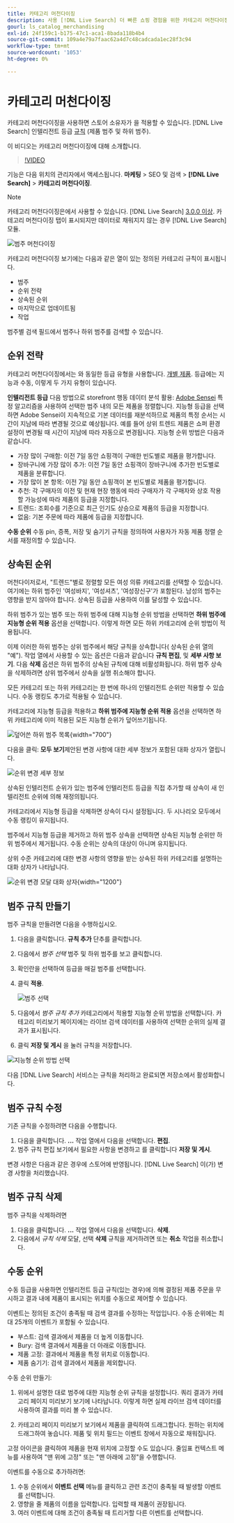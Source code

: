 ```yaml
---
title: 카테고리 머천다이징
description: 사용 [!DNL Live Search] 더 빠른 쇼핑 경험을 위한 카테고리 머천다이징.
gourl: ls_catalog_merchandising
exl-id: 24f159c1-b175-47c1-aca1-8bada118b4b4
source-git-commit: 109a4e79a7faac62a4d7c48cadcada1ec28f3c94
workflow-type: tm+mt
source-wordcount: '1053'
ht-degree: 0%

---
```


# 카테고리 머천다이징

카테고리 머천다이징을 사용하면 스토어 소유자가 을 적용할 수 있습니다. [!DNL Live Search] 인텔리전트 등급 [규칙](rules.md) (제품 범주 및 하위 범주).

이 비디오는 카테고리 머천다이징에 대해 소개합니다.

>[!VIDEO](https://video.tv.adobe.com/v/3424617)

기능은 다음 위치의 관리자에서 액세스됩니다. **마케팅** > SEO 및 검색 > **[!DNL Live Search]** > **카테고리 머천다이징**.

>[!NOTE]
>
>카테고리 머천다이징은에서 사용할 수 있습니다. [!DNL Live Search] [3.0.0 이상](release-notes.md). 카테고리 머천다이징 탭이 표시되지만 데이터로 채워지지 않는 경우 [!DNL Live Search] 모듈.

![범주 머천다이징](assets/category_workspace.png)

카테고리 머천다이징 보기에는 다음과 같은 열이 있는 정의된 카테고리 규칙이 표시됩니다.

* 범주
* 순위 전략
* 상속된 순위
* 마지막으로 업데이트됨
* 작업

범주별 검색 필드에서 범주나 하위 범주를 검색할 수 있습니다.

## 순위 전략

카테고리 머천다이징에서는 와 동일한 등급 유형을 사용합니다. [개별 제품](rules-workspace.md).
등급에는 지능과 수동, 이렇게 두 가지 유형이 있습니다.

**인텔리전트 등급** 다음 방법으로 storefront 행동 데이터 분석 활용: [Adobe Sensei](https://www.adobe.com/sensei.html) 특정 알고리즘을 사용하여 선택한 범주 내의 모든 제품을 정렬합니다. 지능형 등급을 선택하면 Adobe Sensei이 지속적으로 기본 데이터를 재분석하므로 제품의 특정 순서는 시간이 지남에 따라 변경될 것으로 예상됩니다. 예를 들어 상위 트렌드 제품은 쇼퍼 환경 설정이 변경될 때 시간이 지남에 따라 자동으로 변경됩니다.
지능형 순위 방법은 다음과 같습니다.

* 가장 많이 구매함: 이전 7일 동안 쇼핑객이 구매한 빈도별로 제품을 평가합니다.
* 장바구니에 가장 많이 추가: 이전 7일 동안 쇼핑객이 장바구니에 추가한 빈도별로 제품을 분류합니다.
* 가장 많이 본 항목: 이전 7일 동안 쇼핑객이 본 빈도별로 제품을 평가합니다.
* 추천: 각 구매자의 이전 및 현재 현장 행동에 따라 구매자가 각 구매자와 상호 작용할 가능성에 따라 제품의 등급을 지정합니다.
* 트렌드: 조회수를 기준으로 최근 인기도 상승으로 제품의 등급을 지정합니다.
* 없음: 기본 주문에 따라 제품에 등급을 지정합니다.

**수동 순위** 수동 pin, 증폭, 저장 및 숨기기 규칙을 정의하여 사용자가 자동 제품 정렬 순서를 재정의할 수 있습니다.

## 상속된 순위

머천다이저로서, &quot;트렌드&quot;별로 정렬할 모든 여성 의류 카테고리를 선택할 수 있습니다. 여기에는 하위 범주인 &#39;여성바지&#39;, &#39;여성셔츠&#39;, &#39;여성장신구&#39;가 포함된다. 남성의 범주는 영향을 받지 않아야 합니다. 상속된 등급을 사용하여 이를 달성할 수 있습니다.

하위 범주가 있는 범주 또는 하위 범주에 대해 지능형 순위 방법을 선택하면 **하위 범주에 지능형 순위 적용** 옵션을 선택합니다. 이렇게 하면 모든 하위 카테고리에 순위 방법이 적용됩니다.

이제 이러한 하위 범주는 상위 범주에서 해당 규칙을 상속합니다( 상속된 순위 열의 &quot;예&quot;). 작업 열에서 사용할 수 있는 옵션은 다음과 같습니다 **규칙 편집**, 및 **세부 사항 보기**. 다음 **삭제** 옵션은 하위 범주의 상속된 규칙에 대해 비활성화됩니다. 하위 범주 상속을 삭제하려면 상위 범주에서 상속을 실행 취소해야 합니다.

모든 카테고리 또는 하위 카테고리는 한 번에 하나의 인텔리전트 순위만 적용할 수 있습니다. 수동 랭킹도 추가로 적용될 수 있습니다.

카테고리에 지능형 등급을 적용하고 **하위 범주에 지능형 순위 적용** 옵션을 선택하면 하위 카테고리에 이미 적용된 모든 지능형 순위가 덮어쓰기됩니다.

![덮어쓴 하위 범주 목록](assets/category_overwite_subs.png){width="700"}

다음을 클릭: **모두 보기**&#x200B;제안된 변경 사항에 대한 세부 정보가 포함된 대화 상자가 열립니다.

![순위 변경 세부 정보](assets/category_overwrite.png)

상속된 인텔리전트 순위가 있는 범주에 인텔리전트 등급을 직접 추가할 때 상속이 새 인텔리전트 순위에 의해 재정의됩니다.

카테고리에서 지능형 등급을 삭제하면 상속이 다시 설정됩니다.
두 시나리오 모두에서 수동 랭킹이 유지됩니다.

범주에서 지능형 등급을 제거하고 하위 범주 상속을 선택하면 상속된 지능형 순위만 하위 범주에서 제거됩니다. 수동 순위는 상속의 대상이 아니며 유지됩니다.

상위 수준 카테고리에 대한 변경 사항의 영향을 받는 상속된 하위 카테고리를 설명하는 대화 상자가 나타납니다.

![순위 변경 모달 대화 상자](assets/category_overwrite_modal.png){width="1200"}

## 범주 규칙 만들기

범주 규칙을 만들려면 다음을 수행하십시오.

1. 다음을 클릭합니다. **규칙 추가** 단추를 클릭합니다.
1. 다음에서 _범주 선택_ 범주 및 하위 범주를 보고 클릭합니다.
1. 확인란을 선택하여 등급을 매길 범주를 선택합니다.
1. 클릭 **적용**.

   ![범주 선택](assets/category_select.png)

1. 다음에서 _범주 규칙 추가_ 카테고리에서 적용할 지능형 순위 방법을 선택합니다.
카테고리 미리보기 페이지에는 라이브 검색 데이터를 사용하여 선택한 순위의 실제 결과가 표시됩니다.
1. 클릭 **저장 및 게시** 을 눌러 규칙을 저장합니다.

![지능형 순위 방법 선택](assets/category_ranking.png)

다음 [!DNL Live Search] 서비스는 규칙을 처리하고 완료되면 저장소에서 활성화합니다.

## 범주 규칙 수정

기존 규칙을 수정하려면 다음을 수행합니다.

1. 다음을 클릭합니다. **...** 작업 열에서 다음을 선택합니다. **편집**.
1. 범주 규칙 편집 보기에서 필요한 사항을 변경하고 를 클릭합니다 **저장 및 게시**.

변경 사항은 다음과 같은 경우에 스토어에 반영됩니다. [!DNL Live Search] 이(가) 변경 사항을 처리했습니다.

## 범주 규칙 삭제

범주 규칙을 삭제하려면

1. 다음을 클릭합니다. **...** 작업 열에서 다음을 선택합니다. **삭제**.
1. 다음에서 _규칙 삭제_ 모달, 선택 **삭제** 규칙을 제거하려면 또는 **취소** 작업을 취소합니다.

## 수동 순위

수동 등급을 사용하면 인텔리전트 등급 규칙(있는 경우)에 의해 결정된 제품 주문을 무시하고 결과 내에 제품이 표시되는 위치를 수동으로 제어할 수 있습니다.

이벤트는 정의된 조건이 충족될 때 검색 결과를 수정하는 작업입니다. 수동 순위에는 최대 25개의 이벤트가 포함될 수 있습니다.

* 부스트: 검색 결과에서 제품을 더 높게 이동합니다.
* Bury: 검색 결과에서 제품을 더 아래로 이동합니다.
* 제품 고정: 결과에서 제품을 특정 위치로 이동합니다.
* 제품 숨기기: 검색 결과에서 제품을 제외합니다.

수동 순위 만들기:

1. 위에서 설명한 대로 범주에 대한 지능형 순위 규칙을 설정합니다. 쿼리 결과가 카테고리 페이지 미리보기 보기에 나타납니다. 이렇게 하면 실제 라이브 검색 데이터를 사용하여 결과를 미리 볼 수 있습니다.

1. 카테고리 페이지 미리보기 보기에서 제품을 클릭하여 드래그합니다. 원하는 위치에 드래그하여 놓습니다. 제품 및 위치 필드는 이벤트 창에서 자동으로 채워집니다.

고정 아이콘을 클릭하여 제품을 현재 위치에 고정할 수도 있습니다. 줄임표 컨텍스트 메뉴를 사용하여 &quot;맨 위에 고정&quot; 또는 &quot;맨 아래에 고정&quot;을 수행합니다.

이벤트를 수동으로 추가하려면:

1. 수동 순위에서 **이벤트 선택** 메뉴를 클릭하고 관련 조건이 충족될 때 발생할 이벤트를 선택합니다.
1. 영향을 줄 제품의 이름을 입력합니다. 입력할 때 제품이 권장됩니다.
1. 여러 이벤트에 대해 조건이 충족될 때 트리거할 다른 이벤트를 선택합니다.

